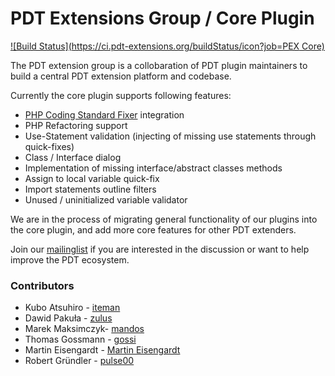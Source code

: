 PDT Extensions Group / Core Plugin
==================================

[![Build Status](https://ci.pdt-extensions.org/buildStatus/icon?job=PEX Core)](https://ci.pdt-extensions.org/view/Plugins/job/PEX%20Core/)

The PDT extension group is a collobaration of PDT plugin maintainers to build a central PDT extension platform and codebase.

Currently the core plugin supports following features:

- [PHP Coding Standard Fixer](http://cs.sensiolabs.org/) integration
- PHP Refactoring support
- Use-Statement validation (injecting of missing use statements through quick-fixes)
- Class / Interface dialog
- Implementation of missing interface/abstract classes methods
- Assign to local variable quick-fix
- Import statements outline filters
- Unused / uninitialized variable validator


We are in the process of migrating general functionality of our plugins into the core plugin, and add more core features for
other PDT extenders.

Join our [mailinglist](https://groups.google.com/forum/?fromgroups#!forum/pdt-extensions-platform) if you are interested in the discussion or want to help improve the PDT ecosystem.


### Contributors

- Kubo Atsuhiro - [iteman](https://github.com/iteman)
- Dawid Pakuła - [zulus](https://github.com/zulus)
- Marek Maksimczyk- [mandos](https://github.com/Mandos)
- Thomas Gossmann - [gossi](https://github.com/gossi)
- Martin Eisengardt - [Martin Eisengardt](https://github.com/mepeisen)
- Robert Gründler - [pulse00](https://github.com/pulse00)
